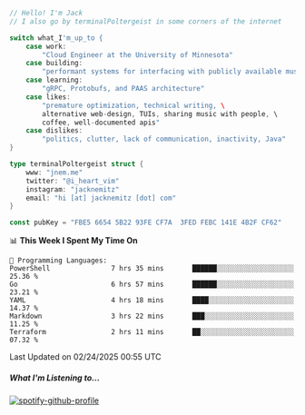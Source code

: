 ```go
// Hello! I'm Jack
// I also go by terminalPoltergeist in some corners of the internet

switch what_I'm_up_to {
    case work:
        "Cloud Engineer at the University of Minnesota"
    case building:
        "performant systems for interfacing with publicly available music datasets"
    case learning:
        "gRPC, Protobufs, and PAAS architecture"
    case likes:
        "premature optimization, technical writing, \
        alternative web-design, TUIs, sharing music with people, \
        coffee, well-documented apis"
    case dislikes:
        "politics, clutter, lack of communication, inactivity, Java"
}

type terminalPoltergeist struct {
    www: "jnem.me"
    twitter: "@i_heart_vim"
    instagram: "jacknemitz"
    email: "hi [at] jacknemitz [dot] com"
}

const pubKey = "FBE5 6654 5B22 93FE CF7A  3FED FEBC 141E 4B2F CF62"
```

<!--START_SECTION:waka-->
📊 **This Week I Spent My Time On** 

```text
💬 Programming Languages: 
PowerShell               7 hrs 35 mins       ██████░░░░░░░░░░░░░░░░░░░   25.36 % 
Go                       6 hrs 57 mins       ██████░░░░░░░░░░░░░░░░░░░   23.21 % 
YAML                     4 hrs 18 mins       ████░░░░░░░░░░░░░░░░░░░░░   14.37 % 
Markdown                 3 hrs 22 mins       ███░░░░░░░░░░░░░░░░░░░░░░   11.25 % 
Terraform                2 hrs 11 mins       ██░░░░░░░░░░░░░░░░░░░░░░░   07.32 % 
```


 Last Updated on 02/24/2025 00:55 UTC
<!--END_SECTION:waka-->

##### What I'm Listening to...

[![spotify-github-profile](https://jnem.me/listening-item?maxAge=2592000)](https://jnem.me/listening)

